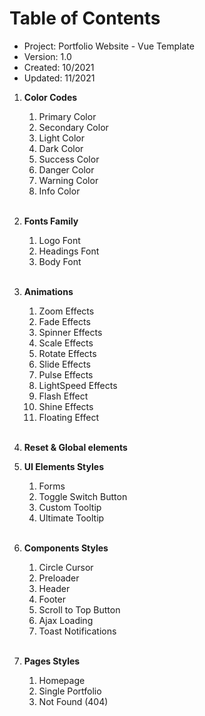 <!-- TODO: add links -->

# Table of Contents

- Project: Portfolio Website - Vue Template
- Version: 1.0
- Created: 10/2021
- Updated: 11/2021

1. **Color Codes**

   1. Primary Color
   2. Secondary Color
   3. Light Color
   4. Dark Color
   5. Success Color
   6. Danger Color
   7. Warning Color
   8. Info Color

   <br>

2. **Fonts Family**

   1. Logo Font
   2. Headings Font
   3. Body Font

   <br>

3. **Animations**

   1. Zoom Effects
   2. Fade Effects
   3. Spinner Effects
   4. Scale Effects
   5. Rotate Effects
   6. Slide Effects
   7. Pulse Effects
   8. LightSpeed Effects
   9. Flash Effect
   10. Shine Effects
   11. Floating Effect

   <br>

4. **Reset & Global elements**

5. **UI Elements Styles**

   1. Forms
   2. Toggle Switch Button
   3. Custom Tooltip
   4. Ultimate Tooltip

   <br>

6. **Components Styles**

   1. Circle Cursor
   2. Preloader
   3. Header
   4. Footer
   5. Scroll to Top Button
   6. Ajax Loading
   7. Toast Notifications

   <br>

7. **Pages Styles**

   1. Homepage
   2. Single Portfolio
   3. Not Found (404)

   <br>
